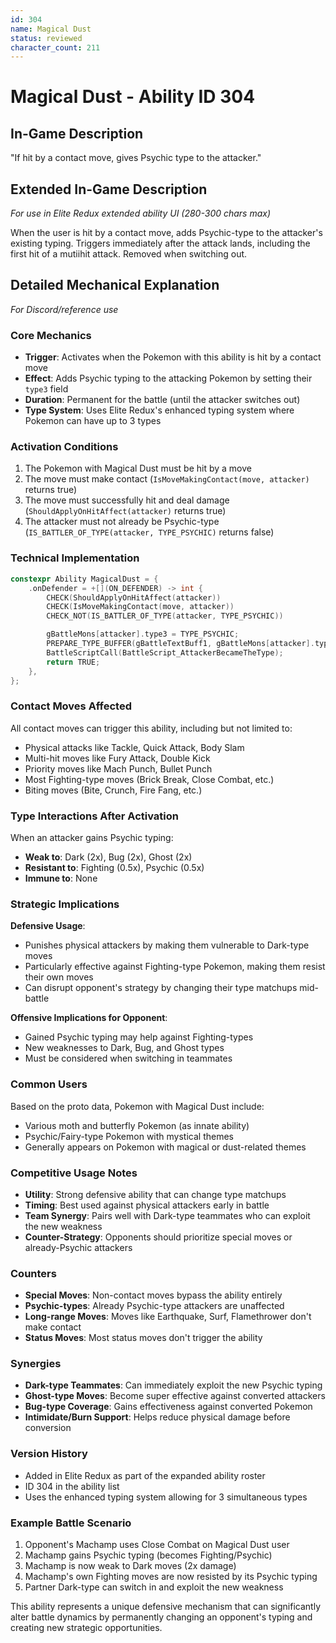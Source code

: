 ```yaml
---
id: 304
name: Magical Dust
status: reviewed
character_count: 211
---
```


# Magical Dust - Ability ID 304

## In-Game Description
"If hit by a contact move, gives Psychic type to the attacker."

## Extended In-Game Description
*For use in Elite Redux extended ability UI (280-300 chars max)*

When the user is hit by a contact move, adds Psychic-type to the attacker's existing typing. Triggers immediately after the attack lands, including the first hit of a mutiihit attack. Removed when switching out.

## Detailed Mechanical Explanation
*For Discord/reference use*

### Core Mechanics
- **Trigger**: Activates when the Pokemon with this ability is hit by a contact move
- **Effect**: Adds Psychic typing to the attacking Pokemon by setting their `type3` field
- **Duration**: Permanent for the battle (until the attacker switches out)
- **Type System**: Uses Elite Redux's enhanced typing system where Pokemon can have up to 3 types

### Activation Conditions
1. The Pokemon with Magical Dust must be hit by a move
2. The move must make contact (`IsMoveMakingContact(move, attacker)` returns true)
3. The move must successfully hit and deal damage (`ShouldApplyOnHitAffect(attacker)` returns true)
4. The attacker must not already be Psychic-type (`IS_BATTLER_OF_TYPE(attacker, TYPE_PSYCHIC)` returns false)

### Technical Implementation
```c
constexpr Ability MagicalDust = {
    .onDefender = +[](ON_DEFENDER) -> int {
        CHECK(ShouldApplyOnHitAffect(attacker))
        CHECK(IsMoveMakingContact(move, attacker))
        CHECK_NOT(IS_BATTLER_OF_TYPE(attacker, TYPE_PSYCHIC))

        gBattleMons[attacker].type3 = TYPE_PSYCHIC;
        PREPARE_TYPE_BUFFER(gBattleTextBuff1, gBattleMons[attacker].type3);
        BattleScriptCall(BattleScript_AttackerBecameTheType);
        return TRUE;
    },
};
```

### Contact Moves Affected
All contact moves can trigger this ability, including but not limited to:
- Physical attacks like Tackle, Quick Attack, Body Slam
- Multi-hit moves like Fury Attack, Double Kick
- Priority moves like Mach Punch, Bullet Punch
- Most Fighting-type moves (Brick Break, Close Combat, etc.)
- Biting moves (Bite, Crunch, Fire Fang, etc.)

### Type Interactions After Activation
When an attacker gains Psychic typing:
- **Weak to**: Dark (2x), Bug (2x), Ghost (2x)
- **Resistant to**: Fighting (0.5x), Psychic (0.5x)
- **Immune to**: None

### Strategic Implications
**Defensive Usage**:
- Punishes physical attackers by making them vulnerable to Dark-type moves
- Particularly effective against Fighting-type Pokemon, making them resist their own moves
- Can disrupt opponent's strategy by changing their type matchups mid-battle

**Offensive Implications for Opponent**:
- Gained Psychic typing may help against Fighting-types
- New weaknesses to Dark, Bug, and Ghost types
- Must be considered when switching in teammates

### Common Users
Based on the proto data, Pokemon with Magical Dust include:
- Various moth and butterfly Pokemon (as innate ability)
- Psychic/Fairy-type Pokemon with mystical themes
- Generally appears on Pokemon with magical or dust-related themes

### Competitive Usage Notes
- **Utility**: Strong defensive ability that can change type matchups
- **Timing**: Best used against physical attackers early in battle
- **Team Synergy**: Pairs well with Dark-type teammates who can exploit the new weakness
- **Counter-Strategy**: Opponents should prioritize special moves or already-Psychic attackers

### Counters
- **Special Moves**: Non-contact moves bypass the ability entirely
- **Psychic-types**: Already Psychic-type attackers are unaffected
- **Long-range Moves**: Moves like Earthquake, Surf, Flamethrower don't make contact
- **Status Moves**: Most status moves don't trigger the ability

### Synergies
- **Dark-type Teammates**: Can immediately exploit the new Psychic typing
- **Ghost-type Moves**: Become super effective against converted attackers  
- **Bug-type Coverage**: Gains effectiveness against converted Pokemon
- **Intimidate/Burn Support**: Helps reduce physical damage before conversion

### Version History
- Added in Elite Redux as part of the expanded ability roster
- ID 304 in the ability list
- Uses the enhanced typing system allowing for 3 simultaneous types

### Example Battle Scenario
1. Opponent's Machamp uses Close Combat on Magical Dust user
2. Machamp gains Psychic typing (becomes Fighting/Psychic)
3. Machamp is now weak to Dark moves (2x damage)
4. Machamp's own Fighting moves are now resisted by its Psychic typing
5. Partner Dark-type can switch in and exploit the new weakness

This ability represents a unique defensive mechanism that can significantly alter battle dynamics by permanently changing an opponent's typing and creating new strategic opportunities.